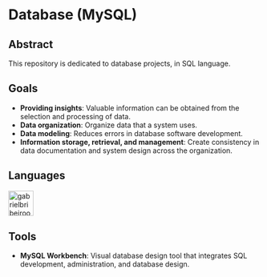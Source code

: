 # Database (MySQL)

## Abstract
This repository is dedicated to database projects, in SQL language.

## Goals
- **Providing insights**: Valuable information can be obtained from the selection and processing of data.
- **Data organization**: Organize data that a system uses.
- **Data modeling**: Reduces errors in database software development.
- **Information storage, retrieval, and management**: Create consistency in data documentation and system design across the organization.

## Languages
<div style="display: inline_block"><cbr>
  <img align = "top" alt = "gabrielbribeiroo_MySQL" height = "50" width = "50" src="https://cdn.jsdelivr.net/gh/devicons/devicon/icons/mysql/mysql-original.svg" />
</div>

## Tools
- **MySQL Workbench**: Visual database design tool that integrates SQL development, administration, and database design.
